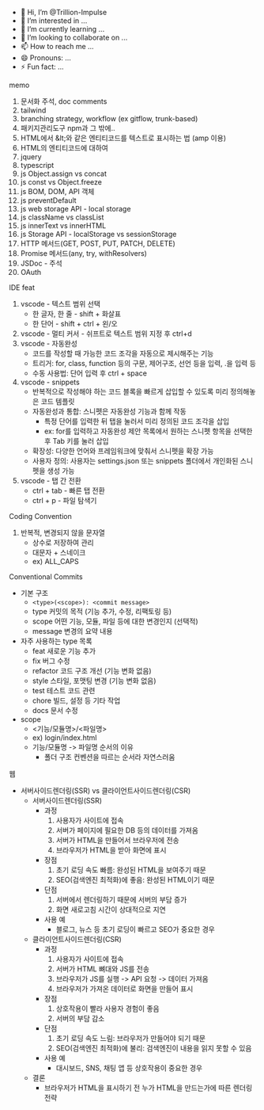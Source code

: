 - 👋 Hi, I’m @Trillion-Impulse
- 👀 I’m interested in ...
- 🌱 I’m currently learning ...
- 💞️ I’m looking to collaborate on ...
- 📫 How to reach me ...
- 😄 Pronouns: ...
- ⚡ Fun fact: ...

<!---
Trillion-Impulse/Trillion-Impulse is a ✨ special ✨ repository because its `README.md` (this file) appears on your GitHub profile.
You can click the Preview link to take a look at your changes.
--->

memo
1. 문서화 주석, doc comments
2. tailwind
3. branching strategy, workflow (ex gitflow, trunk-based)
4. 패키지관리도구 npm과 그 밖에..
5. HTML에서 &amp;lt;와 같은 엔티티코드를 텍스트로 표시하는 법 (amp 이용)
6. HTML의 엔티티코드에 대하여
7. jquery
8. typescript
9. js Object.assign vs concat
10. js const vs Object.freeze
11. js BOM, DOM, API 객체
12. js preventDefault
13. js web storage API - local storage
14. js className vs classList
15. js innerText vs innerHTML
16. js Storage API - localStorage vs sessionStorage
17. HTTP 메서드(GET, POST, PUT, PATCH, DELETE)
18. Promise 메서드(any, try, withResolvers)
19. JSDoc - 주석
20. OAuth

IDE feat
1. vscode - 텍스트 범위 선택
   - 한 글자, 한 줄 - shift + 화살표
   - 한 단어 - shift + ctrl + 왼/오
2. vscode - 멀티 커서 - 쉬프트로 텍스트 범위 지정 후 ctrl+d
3. vscode - 자동완성
   - 코드를 작성할 때 가능한 코드 조각을 자동으로 제시해주는 기능
   - 트리거: for, class, function 등의 구문, 제어구조, 선언 등을 입력, .을 입력 등
   - 수동 사용법: 단어 입력 후 ctrl + space
4. vscode - snippets
   - 반복적으로 작성해야 하는 코드 블록을 빠르게 삽입할 수 있도록 미리 정의해놓은 코드 템플릿
   - 자동완성과 통합: 스니펫은 자동완성 기능과 함께 작동
      - 특정 단어를 입력한 뒤 탭을 눌러서 미리 정의된 코드 조각을 삽입
      - ex: for를 입력하고 자동완성 제안 목록에서 원하는 스니펫 항목을 선택한 후 Tab 키를 눌러 삽입
   - 확장성: 다양한 언어와 프레임워크에 맞춰서 스니펫을 확장 가능
   - 사용자 정의: 사용자는 settings.json 또는 snippets 폴더에서 개인화된 스니펫을 생성 가능
5. vscode - 탭 간 전환
   - ctrl + tab - 빠른 탭 전환
   - ctrl + p - 파일 탐색기

Coding Convention
1. 반복적, 변경되지 않을 문자열
   - 상수로 저장하여 관리
   - 대문자 + 스네이크
   - ex) ALL_CAPS

Conventional Commits
- 기본 구조
   - `<type>(<scope>): <commit message>`
   - type   커밋의 목적 (기능 추가, 수정, 리팩토링 등)
   - scope   어떤 기능, 모듈, 파일 등에 대한 변경인지 (선택적)
   - message   변경의 요약 내용
- 자주 사용하는 type 목록
   - feat   새로운 기능 추가
   - fix   버그 수정
   - refactor   코드 구조 개선 (기능 변화 없음)
   - style   스타일, 포맷팅 변경 (기능 변화 없음)
   - test   테스트 코드 관련
   - chore   빌드, 설정 등 기타 작업
   - docs   문서 수정
- scope
   - <기능/모듈명>/<파일명>
   - ex) login/index.html
   - 기능/모듈명 -> 파일명 순서의 이유
      - 폴더 구조 컨벤션을 따르는 순서라 자연스러움

웹
- 서버사이드렌더링(SSR) vs 클라이언트사이드렌더링(CSR)
   - 서버사이드렌더링(SSR)
      - 과정
         1. 사용자가 사이트에 접속
         2. 서버가 페이지에 필요한 DB 등의 데이터를 가져옴
         3. 서버가 HTML을 만들어서 브라우저에 전송
         4. 브라우저가 HTML을 받아 화면에 표시
      - 장점
         1. 초기 로딩 속도 빠름: 완성된 HTML을 보여주기 때문
         2. SEO(검색엔진 최적화)에 좋음: 완성된 HTML이기 때문
      - 단점
         1. 서버에서 렌더링하기 때문에 서버의 부담 증가
         2. 화면 새로고침 시간이 상대적으로 지연
      - 사용 예
         - 블로그, 뉴스 등 초기 로딩이 빠르고 SEO가 중요한 경우
   - 클라이언트사이드렌더링(CSR)
      - 과정
         1. 사용자가 사이트에 접속
         2. 서버가 HTML 뼈대와 JS를 전송
         3. 브라우저가 JS를 실행 -> API 요청 -> 데이터 가져옴
         4. 브라우저가 가져온 데이터로 화면을 만들어 표시
      - 장점
         1. 상호작용이 빨라 사용자 경험이 좋음
         2. 서버의 부담 감소
      - 단점
         1. 초기 로딩 속도 느림: 브라우저가 만들어야 되기 때문
         2. SEO(검색엔진 최적화)에 불리: 검색엔진이 내용을 읽지 못할 수 있음
      - 사용 예
         - 대시보드, SNS, 채팅 앱 등 상호작용이 중요한 경우
   - 결론
      - 브라우저가 HTML을 표시하기 전 누가 HTML을 만드는가에 따른 렌더링 전략

